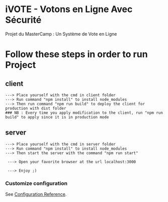 # iVOTE - Votons en Ligne Avec Sécurité
Projet du MasterCamp : Un Système de Vote en Ligne

# Follow these steps in order to run Project
## client
```
---> Place yourself with the cmd in client folder
---> Run command "npm install" to install node_modules
---> Then run command "npm run build" to deploy the client for production with dist folder
### NB : Every time you apply modification to the client, run "npm run build" to apply since it is in production mode
```

## server
```
---> Place yourself with the cmd in server folder
---> Run command "npm install" to install node_modules
---> Then start the server with the command "npm run start"

 ---> Open your favorite browser at the url localhost:3000

 ---> Enjoy ;)
```
### Customize configuration
See [Configuration Reference](https://cli.vuejs.org/config/).
